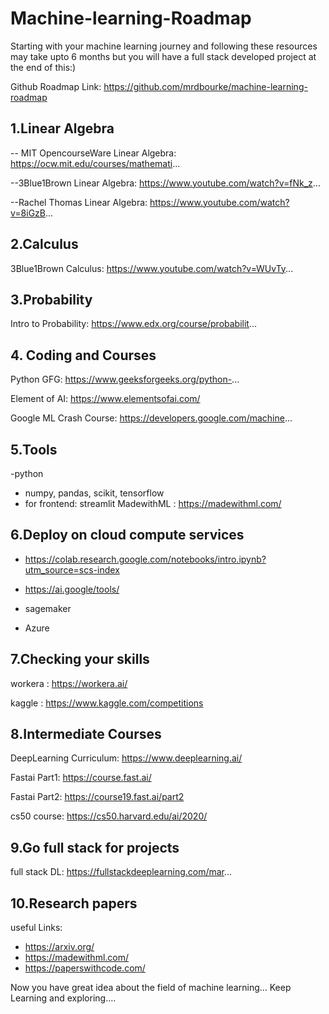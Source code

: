 # Machine-learning-Roadmap
Starting with your machine learning journey and following these resources may take upto 6 months but you will have a full stack developed project at the end of this:)

Github Roadmap Link:
https://github.com/mrdbourke/machine-learning-roadmap

## 1.Linear Algebra
-- MIT OpencourseWare Linear Algebra: https://ocw.mit.edu/courses/mathemati...

--3Blue1Brown Linear Algebra: https://www.youtube.com/watch?v=fNk_z...

--Rachel Thomas Linear Algebra: https://www.youtube.com/watch?v=8iGzB...
## 2.Calculus 
3Blue1Brown Calculus: https://www.youtube.com/watch?v=WUvTy...
## 3.Probability
Intro to Probability: https://www.edx.org/course/probabilit...
## 4. Coding and Courses
Python GFG: https://www.geeksforgeeks.org/python-...

Element of AI: https://www.elementsofai.com/

Google ML Crash Course: https://developers.google.com/machine...
## 5.Tools 
-python
- numpy, pandas, scikit, tensorflow 
- for frontend: streamlit
MadewithML : https://madewithml.com/
## 6.Deploy on cloud compute services
- https://colab.research.google.com/notebooks/intro.ipynb?utm_source=scs-index
- https://ai.google/tools/

- sagemaker
- Azure
## 7.Checking your skills
workera : https://workera.ai/

kaggle : https://www.kaggle.com/competitions

## 8.Intermediate Courses
DeepLearning Curriculum: https://www.deeplearning.ai/

Fastai Part1: https://course.fast.ai/

Fastai Part2: https://course19.fast.ai/part2

cs50 course: https://cs50.harvard.edu/ai/2020/

## 9.Go full stack for projects
full stack DL: https://fullstackdeeplearning.com/mar...
## 10.Research papers 
useful Links:

 - https://arxiv.org/
 - https://madewithml.com/
 - https://paperswithcode.com/
 
Now you have great idea about the field of machine learning... Keep Learning and exploring....
